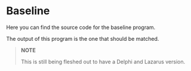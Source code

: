 # Baseline

Here you can find the source code for the baseline program.

The output of this program is the one that should be matched.

> **NOTE**
>
> This is still being fleshed out to have a Delphi and Lazarus version.
